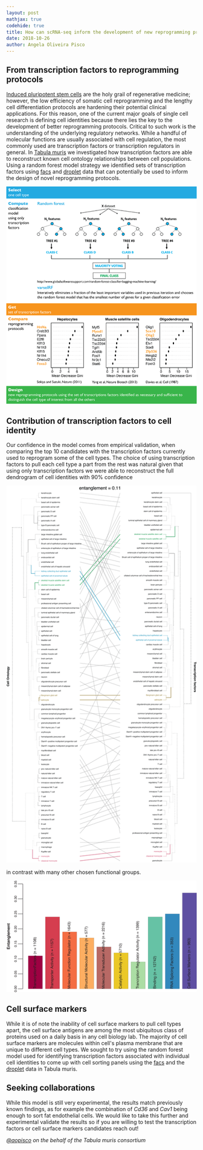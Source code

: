 ```yaml
---
layout: post
mathjax: true
codehide: true
title: How can scRNA-seq inform the development of new reprogramming protocols and sorting markers pannels?
date: 2018-10-26
author: Angela Oliveira Pisco
---
```




## From transcription factors to reprogramming protocols
[Induced pluripotent stem cells](https://www.eurostemcell.org/ips-cells-and-reprogramming-turn-any-cell-body-stem-cell) are the holy grail of regenerative medicine; however, the low efficiency of somatic cell reprogramming and the lengthy cell differentiation protocols are hardening their potential clinical applications. For this reason, one of the current major goals of single cell research is defining cell identities because there lies the key to the development of better reprogramming protocols. Critical to such work is the understanding of the underlying regulatory networks. While a handful of molecular functions are usually associated with cell regulation, the most commonly used are transcription factors or transcription regulators in general. In [Tabula muris](https://www.nature.com/articles/s41586-018-0590-4) we investigated how transcription factors are able to reconstruct known cell ontology relationships between cell populations. Using a random forest model strategy we identified sets of transcription factors using [facs](https://static-content.springer.com/esm/art%3A10.1038%2Fs41586-018-0590-4/MediaObjects/41586_2018_590_MOESM8_ESM.xlsx) and [droplet](/files/rf.model.one.vs.all.cellsurfacemarkers.droplet.xlsx) data that can potentially be used to inform the design of novel reprogramming protocols.


![Random forest model using transcription factors](/images/reprogramming-direct-diff/rf_tfs_summary.png)


## Contribution of transcription factors to cell identity
Our confidence in the model comes from empirical validation, when comparing the top 10 candidates with the transcription factors currently used to reprogram some of the cell types. The choice of using transcription factors to pull each cell type a part from the rest was natural given that using only transcription factors we were able to reconstruct the full dendrogram of cell identities with 90\% confidence

![Tanglegram transcription factors](/images/reprogramming-direct-diff/rf_tfs_entanglements.png)

in contrast with many other chosen functional groups.

![Entanglements](/images/reprogramming-direct-diff/rf_entanglements.png)

## Cell surface markers
While it is of note the inability of cell surface markers to pull cell types apart, the cell surface antigens are among the most ubiquitous class of proteins used on a daily basis in any cell biology lab. The majority of cell surface markers are molecules within cell's plasma membrane that are unique to different cell types. We sought to try using the random forest model used for identifying transcription factors associated with individual cell identities to come up with cell sorting panels using the [facs](/files/rf.model.one.vs.all.cellsurfacemarkers.facs.xlsx) and the [droplet](/files/rf.model.one.vs.all.cellsurfacemarkers.droplet.xlsx) data in Tabula muris.


## Seeking collaborations
While this model is still very experimental, the results match previously known findings, as for example the combination of *Cd36* and *Cav1* being enough to sort fat endothelial cells. We would like to take this further and experimental validate the results so if you are willing to test the transcription factors or cell surface markers candidates reach out!

*[@aopisco](https://github.com/aopisco) on the behalf of the Tabula muris consortium*
